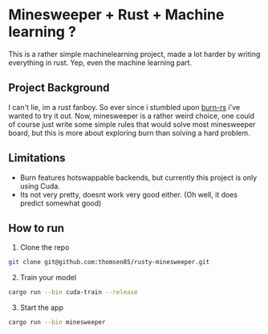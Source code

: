 # Minesweeper + Rust + Machine learning ?

This is a rather simple machinelearning project, made a lot harder by writing everything in rust. Yep, even the machine learning part.

## Project Background

I can't lie, im a rust fanboy. So ever since i stumbled upon [burn-rs](https://burn.dev) i've wanted to try it out.
Now, minesweeper is a rather weird choice, one could of course just write some simple rules that would solve most minesweeper board, but this is more about exploring burn than solving a hard problem.

## Limitations

- Burn features hotswappable backends, but currently this project is only using Cuda.
- Its not very pretty, doesnt work very good either. (Oh well, it does predict somewhat good)

## How to run

1. Clone the repo

```bash
git clone git@github.com:thomsen85/rusty-minesweeper.git
```

2. Train your model

```bash
cargo run --bin cuda-train --release
```

3. Start the app

```bash
cargo run --bin minesweeper
```
